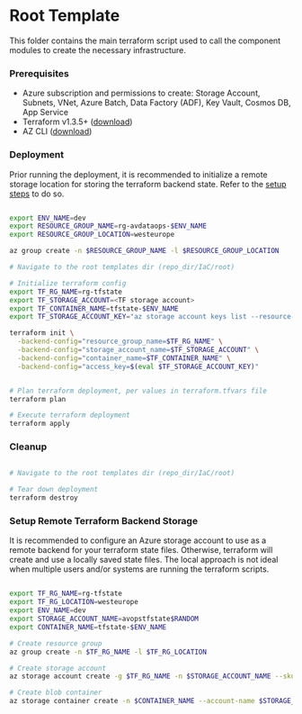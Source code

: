 # Root Template

This folder contains the main terraform script used to call the component modules to create the necessary infrastructure. 

### Prerequisites
- Azure subscription and permissions to create: 
  Storage Account, Subnets, VNet, Azure Batch, Data Factory (ADF), Key Vault, Cosmos DB, App Service
- Terraform v1.3.5+ ([download](https://developer.hashicorp.com/terraform/downloads))
- AZ CLI ([download](https://docs.microsoft.com/en-us/cli/azure/install-azure-cli?view=azure-cli-latest))

### Deployment

Prior running the deployment, it is recommended to initialize a remote storage location for storing the terraform backend state. Refer to the [setup steps](#setup-remote-terraform-backend-storage) to do so.

```bash

export ENV_NAME=dev
export RESOURCE_GROUP_NAME=rg-avdataops-$ENV_NAME
export RESOURCE_GROUP_LOCATION=westeurope

az group create -n $RESOURCE_GROUP_NAME -l $RESOURCE_GROUP_LOCATION

# Navigate to the root templates dir (repo_dir/IaC/root)

# Initialize terraform config
export TF_RG_NAME=rg-tfstate
export TF_STORAGE_ACCOUNT=<TF storage account>
export TF_CONTAINER_NAME=tfstate-$ENV_NAME
export TF_STORAGE_ACCOUNT_KEY="az storage account keys list --resource-group $TF_RG_NAME --account-name $TF_STORAGE_ACCOUNT --query '[0].value' -o tsv"

terraform init \
  -backend-config="resource_group_name=$TF_RG_NAME" \
  -backend-config="storage_account_name=$TF_STORAGE_ACCOUNT" \
  -backend-config="container_name=$TF_CONTAINER_NAME" \
  -backend-config="access_key=$(eval $TF_STORAGE_ACCOUNT_KEY)"


# Plan terraform deployment, per values in terraform.tfvars file
terraform plan

# Execute terraform deployment
terraform apply

```

### Cleanup

```bash

# Navigate to the root templates dir (repo_dir/IaC/root)

# Tear down deployment
terraform destroy

```

### Setup Remote Terraform Backend Storage

It is recommended to configure an Azure storage account to use as a remote backend for your terraform state files. Otherwise, terraform will create and use a locally saved state files. The local approach is not ideal when multiple users and/or systems are running the terraform scripts.

```bash

export TF_RG_NAME=rg-tfstate
export TF_RG_LOCATION=westeurope
export ENV_NAME=dev
export STORAGE_ACCOUNT_NAME=avopstfstate$RANDOM
export CONTAINER_NAME=tfstate-$ENV_NAME

# Create resource group
az group create -n $TF_RG_NAME -l $TF_RG_LOCATION

# Create storage account
az storage account create -g $TF_RG_NAME -n $STORAGE_ACCOUNT_NAME --sku Standard_LRS --encryption-services blob

# Create blob container
az storage container create -n $CONTAINER_NAME --account-name $STORAGE_ACCOUNT_NAME

```

